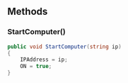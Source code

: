 ## Methods
### StartComputer()

```csharp {.line-numbers}
public void StartComputer(string ip)
{
    IPAddress = ip;
    ON = true;
}
```